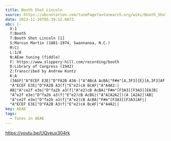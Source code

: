 ```yaml
---
title: Booth Shot Lincoln
source: https://abcnotation.com/tunePage?a=tunearch.org/wiki/Booth_Shot_Lincoln_(1).no-ext/0001
date: 2022-11-26T05:39:12.687Z
abc: |-
  X:1
  T:Booth
  T:Booth Shot Lincoln [1]
  S:Marcus Martin (1881-1974, Swannanoa, N.C.)
  M:C|
  L:1/8
  N:AEae tuning (fiddle)
  F: https://www.slippery-hill.com/recording/booth
  D:Library of Congress (1942)
  Z:Transcribed by Andrew Kuntz
  K:A
  (3AGF|"A"ECEF E3E|"D"FA2B A3A-|"A"ABcA AcBA|"F#m"[A,3F3]{E}[A,3F3]AF|
  "A"ECEF E3E|"D"FA2B A3(f|"E"e2)cA BcAF|"A"A4A2:|
  AB|"A"ce2f e3e|"D"fa2b a3(f|"A"e2)cB AcBA|"F#m"[F3A3][F3A3][EA]B|
  "A"e2f e3e|"D"fa2b a3(f|"E"e2)cB AcBG|("A"A[A2A2])(A [A2A2])AB|
  "A"ce2f e3e|"D"fa2b a3(f|"A"e2)cB AcBA|"F#m"[F3A3][F3A3]AF||
  "A"ECEF E3E|"D"FA2B A3(f|"E"e2)cA BcAF|"A"A4A2||
key: AEAE
tags:
  - Tunes in AEAE
---
```

https://youtu.be/UQveux304rk